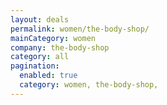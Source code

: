 ```yaml
---
layout: deals
permalink: women/the-body-shop/
mainCategory: women
company: the-body-shop
category: all
pagination:
  enabled: true
  category: women, the-body-shop,
---
```







      

  

